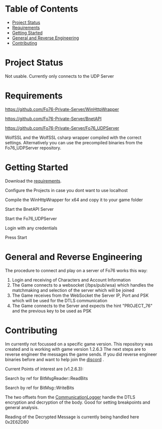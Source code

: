 Table of Contents
=================

* [Project Status](#project-status)
* [Requirements](#requirements)
* [Getting Started](#getting-started)
* [General and Reverse Engineering](#general-and-reverse-engineering)
* [Contributing](#contributing)

# Project Status
Not usable. Currently only connects to the UDP Server

# Requirements
https://github.com/Fo76-Private-Server/WinHttpWrapper

https://github.com/Fo76-Private-Server/BnetAPI

https://github.com/Fo76-Private-Server/Fo76_UDPServer

WolfSSL and the WolfSSL csharp wrapper compiled with the correct settings. Alternatively you can use the precompiled binaries
from the Fo76_UDPServer repository.

# Getting Started
Download the [requirements](#requirements).

Configure the Projects in case you dont want to use localhost

Compile the WinHttpWrapper for x64 and copy it to your game folder

Start the BnetAPI Server

Start the Fo76_UDPServer

Login with any credentials

Press Start

# General and Reverse Engineering
The procedure to connect and play on a server of Fo76 works this way:
1. Login and receiving of Characters and Account Information 
2. The Game connects to a websocket (/bps/pub/wsa) which handles the matchmaking and selection of the server which will be joined
3. The Game receives from the WebSocket the Server IP, Port and PSK which will be used for the DTLS communication
4. The Game connects to the Server and expects the hint "PROJECT_76" and the previous key to be used as PSK 

# Contributing
Im currently not focussed on a specific game version. This repository was created and is working with game version 1.2.6.3
The next steps are to reverse engineer the messages the game sends. If you did reverse engineer binaries before and want to help
join the [discord](https://discord.gg/p8FXc9k) .

Current Points of interest are (v1.2.6.3):

Search by ref for BitMsgReader::ReadBits

Search by ref for BitMsg::WriteBits

The two offsets from the [CommunicationLogger](https://github.com/Fo76-Private-Server/Tools/blob/master/CommunicationLogger/fo76_GameCommunication.js#L4) handle the
DTLS encryption and decryption of the body. Good for setting breakpoints and general analysis.

Reading of the Decrypted Message is currently being handled here 0x2E62D80

